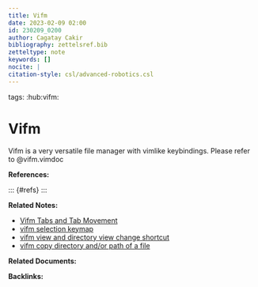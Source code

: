 ```yaml
---
title: Vifm
date: 2023-02-09 02:00
id: 230209_0200
author: Cagatay Cakir
bibliography: zettelsref.bib
zetteltype: note
keywords: []
nocite: |
citation-style: csl/advanced-robotics.csl
---
```

tags: :hub:vifm:
# Vifm 
Vifm is a very versatile file manager with vimlike keybindings. Please refer to @vifm.vimdoc


**References:**

::: {#refs}
:::

**Related Notes:**

- [Vifm Tabs and Tab Movement](230208_1108.md)
- [vifm selection keymap](230204_1625.md)
- [vifm view and directory view change shortcut](230210_1709.md)
- [vifm copy directory and/or path of a file](230218_0125.md)
 
**Related Documents:**


**Backlinks:**
